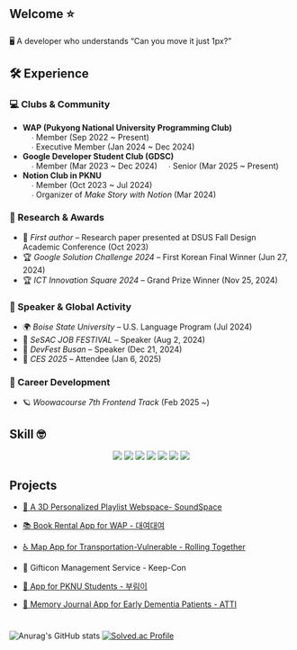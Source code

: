 ## Welcome ⭐


🖥️ A developer who understands “Can you move it just 1px?”
<br/>

## 🛠️ Experience

### 💻 Clubs & Community  
- **WAP (Pukyong National University Programming Club)**  
  &nbsp;&nbsp;&nbsp;&nbsp;∙ Member (Sep 2022 ~ Present)  
  &nbsp;&nbsp;&nbsp;&nbsp;∙ Executive Member (Jan 2024 ~ Dec 2024)  
- **Google Developer Student Club (GDSC)**  
  &nbsp;&nbsp;&nbsp;&nbsp;∙ Member (Mar 2023 ~ Dec 2024)
  &nbsp;&nbsp;&nbsp;&nbsp;∙ Senior (Mar 2025 ~ Present)  
- **Notion Club in PKNU**  
  &nbsp;&nbsp;&nbsp;&nbsp;∙ Member (Oct 2023 ~ Jul 2024)  
  &nbsp;&nbsp;&nbsp;&nbsp;∙ Organizer of *Make Story with Notion* (Mar 2024)

### 🧪 Research & Awards  
- 📝 *First author* – Research paper presented at DSUS Fall Design Academic Conference (Oct 2023)  
- 🏆 *Google Solution Challenge 2024* – First Korean Final Winner (Jun 27, 2024)  
- 🏆 *ICT Innovation Square 2024* – Grand Prize Winner (Nov 25, 2024)

### 🎤 Speaker & Global Activity  
- 🌍 *Boise State University* – U.S. Language Program (Jul 2024)  
- 🎤 *SeSAC JOB FESTIVAL* – Speaker (Aug 2, 2024)  
- 🎤 *DevFest Busan* – Speaker (Dec 21, 2024)  
- 🔬 *CES 2025* – Attendee (Jan 6, 2025)

### 🚀 Career Development  
- 🪐 *Woowacourse 7th Frontend Track* (Feb 2025 ~)


## Skill 🤓 
<div align = "center"><img src="https://img.shields.io/badge/JavaScript-02569B?style=for-the-badge&logo=Flutter&logoColor=white">
  <img src="https://img.shields.io/badge/React-61DAFB?style=for-the-badge&logo=React&logoColor=white">
  <img src="https://img.shields.io/badge/Html5-E34F26?style=for-the-badge&logo=Html5&logoColor=white">
  <img src="https://img.shields.io/badge/CSS-1572B6?style=for-the-badge&logo=CSS&logoColor=white">
  <img src="https://img.shields.io/badge/Flutter-F7DF1E?style=for-the-badge&logo=Javascript&logoColor=white">
  <img src="https://img.shields.io/badge/Notion-000000?style=for-the-badge&logo=Notion&logoColor=white">
  <img src="https://img.shields.io/badge/Figma-F24E1E?style=for-the-badge&logo=Figma&logoColor=white"></div>


## Projects

- [🎵 A 3D Personalized Playlist Webspace- SoundSpace](https://github.com/pknu-wap/2023_1_WAP_WEB_TEAM2)

- [📚 Book Rental App for WAP - 대여대여](https://github.com/pknu-wap/2022_2_WAP_APP_TEAM3)

- [♿ Map App for Transportation-Vulnerable - Rolling Together](https://github.com/Rolling-Together/RollingTogether)

- 🎁 Gifticon Management Service - Keep-Con

- [🐋 App for PKNU Students - 부림이](https://github.com/GDSC-PKNU-Official/pknu-notice-front)

- [👴 Memory Journal App for Early Dementia Patients - ATTI](https://github.com/H0ngJu/atti)



#
![Anurag's GitHub stats](https://github-readme-stats.vercel.app/api?username=H0ngJu&show_icons=true&theme=radical) [![Solved.ac Profile](http://mazassumnida.wtf/api/v2/generate_badge?boj=ice_01)](https://solved.ac/ice_01/)

<!--![Top Langs](https://github-readme-stats.vercel.app/api/top-langs/?username=H0ngJu&layout=compact&theme=tokyonight)-->

<!--
**H0ngJu/H0ngJu** is a ✨ _special_ ✨ repository because its `README.md` (this file) appears on your GitHub profile.

Here are some ideas to get you started:

- 🔭 I’m currently working on ...
- 🌱 I’m currently learning ...
- 👯 I’m looking to collaborate on ...
- 🤔 I’m looking for help with ...
- 💬 Ask me about ...
- 📫 How to reach me: ...
- 😄 Pronouns: ...
- ⚡ Fun fact: ...
-->
